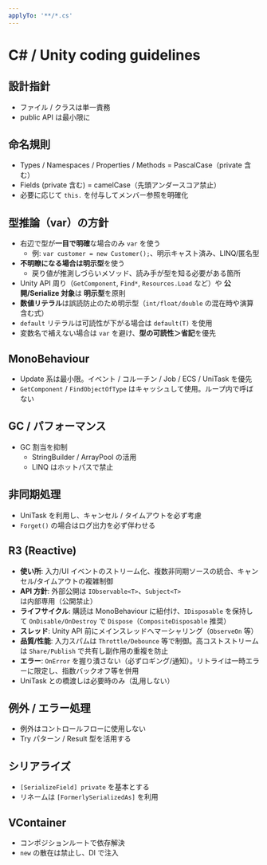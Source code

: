 ```yaml
---
applyTo: '**/*.cs'
---
```


# C# / Unity coding guidelines

## 設計指針

- ファイル / クラスは単一責務
- public API は最小限に

## 命名規則

- Types / Namespaces / Properties / Methods = PascalCase（private 含む）
- Fields (private 含む) = camelCase（先頭アンダースコア禁止）
- 必要に応じて `this.` を付与してメンバー参照を明確化

## 型推論（var）の方針

- 右辺で型が**一目で明確**な場合のみ `var` を使う
  - 例: `var customer = new Customer();`、明示キャスト済み、LINQ/匿名型
- **不明瞭になる場合は明示型**を使う
  - 戻り値が推測しづらいメソッド、読み手が型を知る必要がある箇所
- Unity API 周り（`GetComponent`, `Find*`, `Resources.Load` など）や **公開/Serialize 対象**は **明示型**を原則
- **数値リテラル**は誤読防止のため明示型（`int/float/double` の混在時や演算含む式）
- `default` リテラルは可読性が下がる場合は `default(T)` を使用
- 変数名で補えない場合は `var` を避け、**型の可読性＞省記**を優先

## MonoBehaviour

- Update 系は最小限。イベント / コルーチン / Job / ECS / UniTask を優先
- `GetComponent` / `FindObjectOfType` はキャッシュして使用。ループ内で呼ばない

## GC / パフォーマンス

- GC 割当を抑制
  - StringBuilder / ArrayPool の活用
  - LINQ はホットパスで禁止

## 非同期処理

- UniTask を利用し、キャンセル / タイムアウトを必ず考慮
- `Forget()` の場合はログ出力を必ず伴わせる

## R3 (Reactive)

- **使い所**: 入力/UI イベントのストリーム化、複数非同期ソースの統合、キャンセル/タイムアウトの複雑制御
- **API 方針**: 外部公開は `IObservable<T>`、`Subject<T>` は内部専用（公開禁止）
- **ライフサイクル**: 購読は MonoBehaviour に紐付け、`IDisposable` を保持して `OnDisable/OnDestroy` で `Dispose`（`CompositeDisposable` 推奨）
- **スレッド**: Unity API 前にメインスレッドへマーシャリング（`ObserveOn` 等）
- **品質/性能**: 入力スパムは `Throttle/Debounce` 等で制御。高コストストリームは `Share/Publish` で共有し副作用の重複を防止
- **エラー**: `OnError` を握り潰さない（必ずロギング/通知）。リトライは一時エラーに限定し、指数バックオフ等を併用
- UniTask との橋渡しは必要時のみ（乱用しない）

## 例外 / エラー処理

- 例外はコントロールフローに使用しない
- Try パターン / Result 型を活用する

## シリアライズ

- `[SerializeField] private` を基本とする
- リネームは `[FormerlySerializedAs]` を利用

## VContainer

- コンポジションルートで依存解決
- `new` の散在は禁止し、DI で注入
